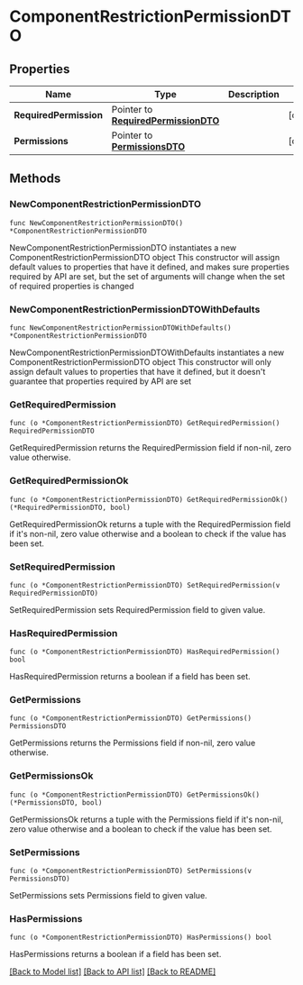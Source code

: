 # ComponentRestrictionPermissionDTO

## Properties

Name | Type | Description | Notes
------------ | ------------- | ------------- | -------------
**RequiredPermission** | Pointer to [**RequiredPermissionDTO**](RequiredPermissionDTO.md) |  | [optional] 
**Permissions** | Pointer to [**PermissionsDTO**](PermissionsDTO.md) |  | [optional] 

## Methods

### NewComponentRestrictionPermissionDTO

`func NewComponentRestrictionPermissionDTO() *ComponentRestrictionPermissionDTO`

NewComponentRestrictionPermissionDTO instantiates a new ComponentRestrictionPermissionDTO object
This constructor will assign default values to properties that have it defined,
and makes sure properties required by API are set, but the set of arguments
will change when the set of required properties is changed

### NewComponentRestrictionPermissionDTOWithDefaults

`func NewComponentRestrictionPermissionDTOWithDefaults() *ComponentRestrictionPermissionDTO`

NewComponentRestrictionPermissionDTOWithDefaults instantiates a new ComponentRestrictionPermissionDTO object
This constructor will only assign default values to properties that have it defined,
but it doesn't guarantee that properties required by API are set

### GetRequiredPermission

`func (o *ComponentRestrictionPermissionDTO) GetRequiredPermission() RequiredPermissionDTO`

GetRequiredPermission returns the RequiredPermission field if non-nil, zero value otherwise.

### GetRequiredPermissionOk

`func (o *ComponentRestrictionPermissionDTO) GetRequiredPermissionOk() (*RequiredPermissionDTO, bool)`

GetRequiredPermissionOk returns a tuple with the RequiredPermission field if it's non-nil, zero value otherwise
and a boolean to check if the value has been set.

### SetRequiredPermission

`func (o *ComponentRestrictionPermissionDTO) SetRequiredPermission(v RequiredPermissionDTO)`

SetRequiredPermission sets RequiredPermission field to given value.

### HasRequiredPermission

`func (o *ComponentRestrictionPermissionDTO) HasRequiredPermission() bool`

HasRequiredPermission returns a boolean if a field has been set.

### GetPermissions

`func (o *ComponentRestrictionPermissionDTO) GetPermissions() PermissionsDTO`

GetPermissions returns the Permissions field if non-nil, zero value otherwise.

### GetPermissionsOk

`func (o *ComponentRestrictionPermissionDTO) GetPermissionsOk() (*PermissionsDTO, bool)`

GetPermissionsOk returns a tuple with the Permissions field if it's non-nil, zero value otherwise
and a boolean to check if the value has been set.

### SetPermissions

`func (o *ComponentRestrictionPermissionDTO) SetPermissions(v PermissionsDTO)`

SetPermissions sets Permissions field to given value.

### HasPermissions

`func (o *ComponentRestrictionPermissionDTO) HasPermissions() bool`

HasPermissions returns a boolean if a field has been set.


[[Back to Model list]](../README.md#documentation-for-models) [[Back to API list]](../README.md#documentation-for-api-endpoints) [[Back to README]](../README.md)


